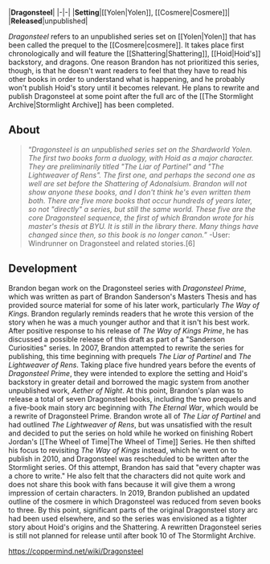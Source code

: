 |**Dragonsteel**|
|-|-|
|**Setting**|[[Yolen\|Yolen]], [[Cosmere\|Cosmere]]|
|**Released**|unpublished|

*Dragonsteel* refers to an unpublished series set on [[Yolen\|Yolen]] that has been called the prequel to the [[Cosmere\|cosmere]]. It takes place first chronologically and will feature the [[Shattering\|Shattering]], [[Hoid\|Hoid's]] backstory, and dragons. One reason Brandon has not prioritized this series, though, is that he doesn't want readers to feel that they have to read his other books in order to understand what is happening, and he probably won't publish Hoid's story until it becomes relevant.
He plans to rewrite and publish Dragonsteel at some point after the full arc of the [[The Stormlight Archive\|Stormlight Archive]] has been completed.

## About
>“*Dragonsteel is an unpublished series set on the Shardworld Yolen. The first two books form a duology, with Hoid as a major character. They are preliminarily titled "The Liar of Partinel" and "The Lightweaver of Rens". The first one, and perhaps the second one as well are set before the Shattering of Adonalsium. Brandon will not show anyone these books, and I don't think he's even written them both. There are five more books that occur hundreds of years later, so not "directly" a series, but still the same world. These five are the core Dragonsteel sequence, the first of which Brandon wrote for his master's thesis at BYU. It is still in the library there. Many things have changed since then, so this book is no longer canon.*”
\-User: Windrunner on Dragonsteel and related stories.[6]


## Development
Brandon began work on the Dragonsteel series with *Dragonsteel Prime*, which was written as part of Brandon Sanderson's Masters Thesis and has provided source material for some of his later work, particularly *The Way of Kings*. Brandon regularly reminds readers that he wrote this version of the story when he was a much younger author and that it isn't his best work. After positive response to his release of *The Way of Kings Prime*, he has discussed a possible release of this draft as part of a "Sanderson Curiosities" series.
In 2007, Brandon attempted to rewrite the series for publishing, this time beginning with prequels *The Liar of Partinel* and *The Lightweaver of Rens*. Taking place five hundred years before the events of *Dragonsteel Prime*, they were intended to explore the setting and Hoid's backstory in greater detail and borrowed the magic system from another unpublished work, *Aether of Night*. At this point, Brandon's plan was to release a total of seven Dragonsteel books, including the two prequels and a five-book main story arc beginning with *The Eternal War*, which would be a rewrite of Dragonsteel Prime. Brandon wrote all of *The Liar of Partinel* and had outlined *The Lightweaver of Rens*, but was unsatisfied with the result and decided to put the series on hold while he worked on finishing Robert Jordan's [[The Wheel of Time\|The Wheel of Time]] Series. He then shifted his focus to revisiting *The Way of Kings* instead, which he went on to publish in 2010, and Dragonsteel was rescheduled to be written after the Stormlight series. Of this attempt, Brandon has said that "every chapter was a chore to write." He also felt that the characters did not quite work and does not share this book with fans because it will give them a wrong impression of certain characters.
In 2019, Brandon published an updated outline of the cosmere in which Dragonsteel was reduced from seven books to three. By this point, significant parts of the original Dragonsteel story arc had been used elsewhere, and so the series was envisioned as a tighter story about Hoid's origins and the Shattering. A rewritten Dragonsteel series is still not planned for release until after book 10 of The Stormlight Archive.



https://coppermind.net/wiki/Dragonsteel